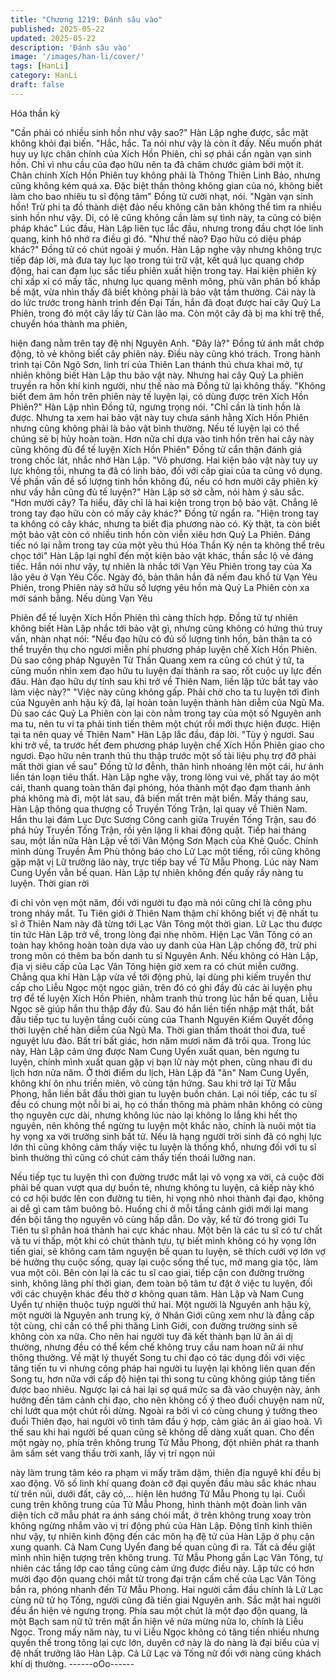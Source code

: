 ```yaml
---
title: "Chương 1219: Đánh sâu vào"
published: 2025-05-22
updated: 2025-05-22
description: 'Đánh sâu vào'
image: '/images/han-li/cover/'
tags: [HanLi]
category: HanLi
draft: false
---
```


Hóa thần kỳ

"Cần phải có nhiều sinh hồn như vậy sao?" Hàn Lập nghe được,
sắc mặt không khỏi đại biến.
"Hắc, hắc. Ta nói như vậy là còn ít đấy. Nếu muốn phát huy uy lực
chân chính của Xích Hồn Phiên, chỉ sợ phải cần ngàn vạn sinh
hồn. Chỉ vì nhu cầu của đạo hữu nên ta đã châm chước giảm bới
một ít. Chân chính Xích Hồn Phiên tuy không phải là Thông Thiên
Linh Bảo, nhưng cũng không kém quá xa. Đặc biệt thần thông
không gian của nó, không biết làm cho bao nhiêu tu sĩ động tâm"
Đồng tử cười nhạt, nói.
"Ngàn vạn sinh hồn! Trừ phi ta đồ thành diệt đảo nếu không căn
bản không thể tìm ra nhiều sinh hồn như vậy. Di, có lẽ cũng không
cần làm sự tình này, ta cũng có biện pháp khác" Lúc đầu, Hàn
Lập liên tục lắc đầu, nhưng trong đầu chợt lóe linh quang, kinh hô
nhớ ra điều gì đó.
"Như thế nào? Đạo hữu có diệu pháp khác?" Đồng tử có chút
ngoài ý muốn.
Hàn Lập nghe vậy nhưng không trực tiếp đáp lời, mà đưa tay lục
lạo trong túi trữ vật, kết quả lục quang chớp động, hai can đạm
lục sắc tiểu phiên xuất hiện trong tay.
Hai kiện phiên kỳ chỉ xấp xỉ có mấy tấc, nhưng lục quang mênh
mông, phù văn phân bố khắp bề mặt, vừa nhìn thấy đã biết không
phải là bảo vật tầm thường.
Cái này là do lức trước trong hành trình đến Đại Tấn, hắn đã đoạt
được hai cây Quỷ La Phiên, trong đó một cây lấy từ Càn lão ma.
Còn một cây đã bị ma khí trệ thể, chuyển hóa thành ma phiên,

hiện đang nằm trên tay đệ nhị Nguyên Anh.
"Đây là?"
Đồng tử ánh mắt chớp động, tỏ vẻ không biết cây phiên này. Điều
này cũng khó trách. Trong hành trình tại Côn Ngô Sơn, linh trí của
Thiên Lan thánh thú chưa khai mở, tự nhiên không biết Hàn Lập
thu bảo vật này. Nhưng hai cây Quỷ La phiên truyền ra hồn khí
kinh người, như thế nào mà Đồng tử lại không thấy.
"Không biết đem âm hồn trên phiên này tế luyện lại, có dùng được
trên Xích Hồn Phiên?" Hàn Lập nhìn Đồng tử, ngưng trọng nói.
"Chỉ cần là tinh hồn là được. Nhưng ta xem hai bảo vật này tuy
chưa sánh hằng Xích Hồn Phiên nhưng cũng không phải là bảo
vật bình thường. Nếu tế luyện lại có thể chúng sẽ bị hủy hoàn
toàn. Hơn nữa chỉ dựa vào tinh hồn trên hai cây này cũng không
đủ để tế luyện Xích Hồn Phiên" Đồng tử cẩn thận đánh giá trong
chốc lát, nhắc nhở Hàn Lập.
"Vô phương. Hai kiện bảo vật này tuy uy lực không tồi, nhưng ta
đã có linh bảo, đối với cấp giai của ta cũng vô dụng. Về phần vấn
đề số lượng tinh hồn không đủ, nếu có hơn mười cây phiên kỳ
như vầy hẳn cũng đủ tế luyện?" Hàn Lập sờ sờ cằm, nói hàm ý
sâu sắc.
"Hơn mười cây? Ta hiểu, đây chỉ là hai kiện trong trọn bộ bảo vật.
Chẳng lẽ trong tay đạo hữu còn có mấy cây khác?" Đồng tử ngẩn
ra.
"Hiện trong tay ta không có cây khác, nhưng ta biết địa phương
nào có. Kỳ thật, ta còn biết một bảo vật còn có nhiều tinh hồn còn
viễn xiêu hơn Quỷ La Phiên. Đáng tiếc nó lại nằm trong tay của
một yêu thú Hóa Thần Kỳ nên ta không thể trêu chọc tới" Hàn Lập
lại nghĩ đến một kiện bảo vật khác, thần sắc lộ vẻ đáng tiếc.
Hắn nói như vậy, tự nhiên là nhắc tới Vạn Yêu Phiên trong tay
của Xa lão yêu ở Vạn Yêu Cốc. Ngày đó, bản thân hắn đã nếm
đau khổ từ Vạn Yêu Phiên, trong Phiên này sở hữu số lượng yêu
hồn mà Quỷ La Phiên còn xa mới sánh bằng. Nếu dùng Vạn Yêu

Phiên để tế luyện Xích Hồn Phiên thì càng thích hợp.
Đồng tử tự nhiên không biết Hàn Lập nhắc tới bảo vật gì, nhưng
cũng không có hứng thú truy vấn, nhàn nhạt nói:
"Nếu đạo hữu có đủ số lượng tinh hồn, bản thân ta có thể truyền
thụ cho ngươi miễn phí phương pháp luyện chế Xích Hồn Phiên.
Dù sao công pháp Nguyên Từ Thần Quang xem ra cũng có chút ý
tứ, ta cũng muốn nhìn xem đạo hữu tu luyện đại thành ra sao, rốt
cuộc uy lực đến đâu. Hàn đạo hữu dự tính sau khi trở về Thiên
Nam, liền lập tức bắt tay vào làm việc này?"
"Việc này cũng không gấp. Phải chờ cho ta tu luyện tới đỉnh của
Nguyên anh hậu kỳ đã, lại hoàn toàn luyện thành hàn diễm của
Ngũ Ma. Dù sao các Quỷ La Phiên còn lại còn nằm trong tay của
một số Nguyên anh ma tu, nên tu vi ta phải tinh tiến thêm một
chút rồi mới thực hiện được. Hiện tại ta nên quay về Thiên Nam"
Hàn Lập lắc đầu, đáp lời.
"Tùy ý ngươi. Sau khi trở về, ta trước hết đem phương pháp luyện
chế Xích Hồn Phiên giao cho ngươi. Đạo hữu nên tranh thủ thu
thập trước một số tài liệu phụ trợ đỡ phải mất thời gian về sau"
Đồng tử lơ đễnh, thân hình nhoáng lên một cái, hư ảnh liền tán
loạn tiêu thất.
Hàn Lập nghe vậy, trong lòng vui vẻ, phất tay áo một cái, thanh
quang toàn thân đại phóng, hóa thành một đạo đạm thanh ảnh
phá không mà đi, một lát sau, đã biến mất trên mặt biển. Mấy
tháng sau, Hàn Lập thông qua thượng cổ Truyền Tống Trận, lại
quay về Thiên Nam.
Hắn thu lại đám Lục Dực Sương Công canh giữa Truyền Tống
Trận, sau đó phá hủy Truyền Tống Trận, rồi yên lặng li khai động
quật. Tiếp hai tháng sau, một lần nữa Hàn Lập về tới Vân Mộng
Sơn Mạch của Khê Quốc. Chính mình dùng Truyền Âm Phù
thông báo cho Lữ Lạc một tiếng, rồi cũng không gặp mặt vị Lữ
trưởng lão này, trực tiếp bay về Tử Mẫu Phong. Lúc này Nam
Cung Uyển vẫn bế quan.
Hàn Lập tự nhiên không đến quấy rầy nàng tu luyện. Thời gian rời

đi chỉ vỏn vẹn một năm, đối với người tu đạo mà nói cũng chỉ là
công phu trong nháy mắt.
Tu Tiên giới ở Thiên Nam thậm chí không biết vị đệ nhất tu sĩ ở
Thiên Nam này đã từng tới Lạc Vân Tông một thời gian. Lữ Lạc
thu được tin tức Hàn Lập trở về, trong lòng đại nhẹ nhõm. Hiện
Lạc Vân Tông có an toàn hay không hoàn toàn dựa vào uy danh
của Hàn Lập chống đỡ, trừ phi trong môn có thêm ba bốn danh tu
sĩ Nguyên Anh. Nếu không có Hàn Lập, địa vị siêu cấp của Lạc
Vân Tông hiện giờ xem ra có chút miễn cưỡng.
Chẳng qua khi Hàn Lập vừa về tới động phủ, lại dùng phi kiếm
truyền thư cấp cho Liễu Ngọc một ngọc giản, trên đó có ghi đầy
đủ các ài luyện phụ trợ để tế luyện Xích Hồn Phiên, nhằm tranh
thủ trong lúc hắn bế quan, Liễu Ngọc sẽ giúp hắn thu thập đầy đủ.
Sau đó hắn liền tiến nhập mật thất, bắt đầu tiếp tục tu luyện tầng
cuối cùng của Thanh Nguyên Kiếm Quyết đồng thời luyện chế
hàn diễm của Ngũ Ma.
Thời gian thấm thoát thoi đưa, tuế nguyệt lưu đào. Bất tri bất giác,
hơn năm mươi năm đã trôi qua. Trong lúc này, Hàn Lập cảm ứng
được Nam Cung Uyển xuất quan, bèn ngưng tu luyện, chính
mình xuất quan gặp vị bạn lữ này một phen, cùng nhau đi du lịch
hơn nửa năm.
Ở thời điểm du lịch, Hàn Lập đã "ăn" Nam Cung Uyển, không khí
ôn nhu triền miên, vô cùng tận hứng. Sau khi trở lại Tử Mẫu
Phong, hắn liền bắt đầu thời gian tu luyện buồn chán.
Lại nói tiếp, các tu sĩ đều có chung một nỗi bi ai, họ có thần thông
mà phàm nhân không có cùng thọ nguyên cực dài, nhưng không
lúc nào lại không lo lắng khi hết thọ nguyên, nên không thể ngừng
tu luyện một khắc nào, chính là nuôi một tia hy vọng xa vời trường
sinh bất tử.
Nếu là hạng người trời sinh đã có nghị lực lớn thì cũng không
cảm thấy việc tu luyện là thống khổ, nhưng đối với tu sĩ bình
thường thì cũng có chút cảm thấy tiến thoái lưỡng nan.

Nếu tiếp tục tu luyện thì con đường trước mắt lại vô vọng xa vời,
cả cuộc đời phải bế quan vượt qua dự buồn tẻ, nhưng không tu
luyện, cả kiếp này khó có cơ hội bước lên con đường tu tiên, hi
vọng nhỏ nhoi thành đại đạo, không ai dễ gì cam tâm buông bỏ.
Huống chi ở mỗi tầng cảnh giới mới lại mang đến bội tăng thọ
nguyên vô cùng hấp dẫn.
Do vậy, kể từ đó trong giới Tu Tiên tu sĩ phân hoá thành hai cực
khác nhau. Một bên là các tu sĩ có tư chất và tu vi thấp, một khi có
chút thành tựu, tự biết mình không có hy vọng lớn tiến giai, sẽ
không cam tâm nguyện bế quan tu luyện, sẽ thích cưới vợ lớn vợ
bé hưởng thụ cuộc sống, quay lại cuộc sống thế tục, mở mang
gia tộc, làm vua một cõi.
Bên còn lại là các tu sĩ cao giai, tiếp cận con đường trường sinh,
không lãng phí thời gian, đem toàn bộ tâm tư đặt ở việc tu luyện,
đối với các chuyện khác đều thờ ơ không quan tâm.
Hàn Lập và Nam Cung Uyển tự nhiện thuộc tuýp người thứ hai.
Một người là Nguyên anh hậu kỳ, một người là Nguyên anh trung
kỳ, ở Nhân Giới cũng xem như là đẳng cấp tột cùng, chỉ cần có
thể phi thăng Linh Giới, con đường trường sinh sẽ không còn xa
nữa.
Cho nên hai người tuy đã kết thành bạn lữ ân ái dị thường, nhưng
đều có thể kềm chế không truy cầu nam hoan nữ ái như thông
thường.
Về mặt lý thuyết Song tu chi đạo có tác dụng đối với việc tăng tiến
tu vi nhưng công pháp hai người tu luyện lại không liên quan đến
Song tu, hơn nữa với cấp độ hiện tại thì song tu cũng không giúp
tăng tiến được bao nhiêu. Ngược lại cả hai lại sợ quá mức sa đà
vào chuyện này, ảnh hưởng đến tâm cảnh chi đạo, cho nên không
cố ý theo đuổi chuyện nam nữ, chỉ lướt qua một chút rồi dừng.
Ngoài ra bởi vì có cùng chung ý tưởng theo đuổi Thiên đạo, hai
người vô tình tâm đầu ý hợp, cảm giác ân ái giao hoà. Vì thế sau
khi hai người bế quan cũng sẽ không dễ dàng xuất quan. Cho
đến một ngày nọ, phía trên không trung Tử Mẫu Phong, đột nhiên
phát ra thanh âm sấm sét vang thấu trời xanh, lấy vị trí ngọn núi

này làm trung tâm kéo ra phạm vi mấy trăm dặm, thiên địa nguyê
khí đều bị xao động.
Vô số linh khí quang đoàn cỡ đại quyền đầu màu sắc khác nhau
từ trên núi, dưới đất, cây cỏ,… hiện lên hướng Tử Mẫu Phong tụ
lại. Cuối cung trên không trung của Tử Mẫu Phong, hình thành
một đoàn linh vân diện tích cỡ mẫu phát ra ánh sáng chói mắt, ở
trên không trung xoay tròn không ngừng nhắm vào vị trí động phủ
của Hàn Lập.
Động tĩnh kinh thiên như vậy, tự nhiên kinh động đến các môn hạ
đệ tử của Hàn Lập ở phụ cận xung quanh. Cả Nam Cung Uyển
đang bế quan cũng đi ra. Tất cả đều giật mình nhìn hiện tượng
trên không trung.
Tử Mẫu Phong gần Lạc Vân Tông, tự nhiên các tầng lớp cao tầng
cũng cảm ứng được điều này. Lập tức có hơn mười đạo độn
quang chói mắt từ trong đại trận cấm chế của Lạc Vân Tông bắn
ra, phóng nhanh đến Tử Mẫu Phong.
Hai người cầm đầu chính là Lữ Lạc cùng nữ tử họ Tống, người
cũng đã tiến giai Nguyên anh. Sắc mặt hai người đều ẩn hiện vẻ
ngưng trọng. Phía sau một chút là một đạo độn quang, là một
Bạch sam nữ tử trên mặt ẩn hiện vẻ nửa mừng nửa lo, chính là
Liễu Ngọc.
Trong mấy năm này, tu vi Liễu Ngọc không có tăng tiến nhiều
nhưng quyền thế trong tông lại cực lớn, duyên cớ này là do nàng
là đại biểu của vị đệ nhất trưởng lão Hàn Lập.
Cả Lữ Lạc và Tống nữ đối với nàng cũng khách khí dị thường.
------oOo------
